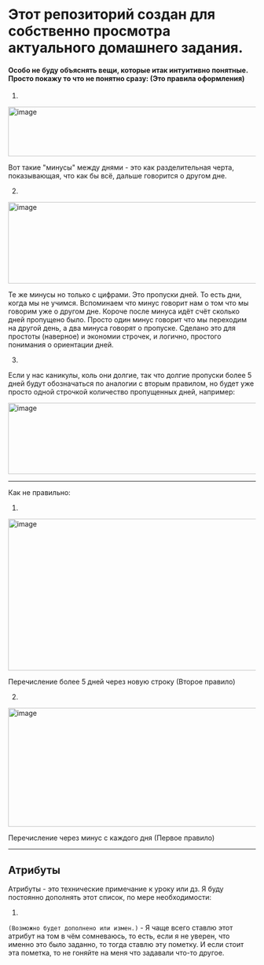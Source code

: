 # Этот репозиторий создан для собственно просмотра актуального домашнего задания. 
#### Особо не буду объяснять вещи, которые итак интуитивно понятные. Просто покажу то что не понятно сразу: (Это правила оформления)
1. 
<img width="866" height="101" alt="image" src="https://github.com/user-attachments/assets/a0cf93cb-d78b-469d-a366-e67faf93d7ef" />

Вот такие "минусы" между днями - это как разделительная черта, показывающая, что как бы всё, дальше говорится о другом дне.

2.

<img width="858" height="166" alt="image" src="https://github.com/user-attachments/assets/e4d125df-a7e5-465e-b131-29009c7ba69a" />

Те же минусы но только с цифрами. Это пропуски дней. То есть дни, когда мы не учимся.
Вспоминаем что минус говорит нам о том что мы говорим уже о другом дне. Короче после минуса идёт счёт сколько дней пропущено было. Просто один минус говорит что мы переходим на другой день, а два минуса говорят о пропуске. Сделано это для простоты (наверное) и экономии строчек, и логично, простого понимания о ориентации дней.

3.
Если у нас каникулы, коль они долгие, так что долгие пропуски более 5 дней будут обозначаться по аналогии с вторым правилом, но будет уже просто одной строчкой количество пропущенных дней, например:

<img width="852" height="145" alt="image" src="https://github.com/user-attachments/assets/97740955-dc4c-4576-ad70-c26de4ef117a" />

___

Как не правильно:

1. 

<img width="879" height="309" alt="image" src="https://github.com/user-attachments/assets/a673f9d6-6d8f-4b0a-a137-65a65626ccaf" />

Перечисление более 5 дней через новую строку (Второе правило)

2.

<img width="895" height="242" alt="image" src="https://github.com/user-attachments/assets/b94b60f6-3186-490e-86a7-19bf16725fec" />

Перечисление через минус с каждого дня (Первое правило)

___

## Атрибуты

Атрибуты - это технические примечание к уроку или дз. Я буду постоянно дополнять этот список, по мере необходимости:

1.

`(Возможно будет дополнено или измен.)` - Я чаще всего ставлю этот атрибут на том в чём сомневаюсь, то есть, если я не уверен, что именно это было заданно, то тогда ставлю эту пометку. И если стоит эта пометка, то не гоняйте на меня что задавали что-то другое.



